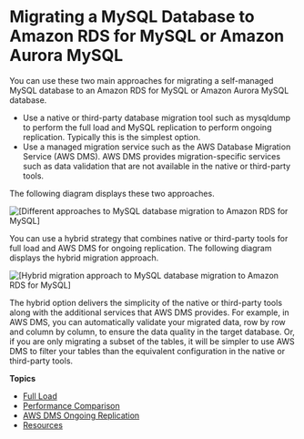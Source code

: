 # Migrating a MySQL Database to Amazon RDS for MySQL or Amazon Aurora MySQL<a name="chap-manageddatabases.mysql2rds"></a>

You can use these two main approaches for migrating a self\-managed MySQL database to an Amazon RDS for MySQL or Amazon Aurora MySQL database\.
+ Use a native or third\-party database migration tool such as mysqldump to perform the full load and MySQL replication to perform ongoing replication\. Typically this is the simplest option\.
+ Use a managed migration service such as the AWS Database Migration Service \(AWS DMS\)\. AWS DMS provides migration\-specific services such as data validation that are not available in the native or third\-party tools\.

The following diagram displays these two approaches\.

![\[Different approaches to MySQL database migration to Amazon RDS for MySQL\]](http://docs.aws.amazon.com/dms/latest/sbs/images/sbs-mysql2rds-migration-approaches.png)

You can use a hybrid strategy that combines native or third\-party tools for full load and AWS DMS for ongoing replication\. The following diagram displays the hybrid migration approach\.

![\[Hybrid migration approach to MySQL database migration to Amazon RDS for MySQL\]](http://docs.aws.amazon.com/dms/latest/sbs/images/sbs-mysql2rds-hybrid-migration-approach.png)

The hybrid option delivers the simplicity of the native or third\-party tools along with the additional services that AWS DMS provides\. For example, in AWS DMS, you can automatically validate your migrated data, row by row and column by column, to ensure the data quality in the target database\. Or, if you are only migrating a subset of the tables, it will be simpler to use AWS DMS to filter your tables than the equivalent configuration in the native or third\-party tools\.

**Topics**
+ [Full Load](chap-manageddatabases.mysql2rds.fullload.md)
+ [Performance Comparison](chap-manageddatabases.mysql2rds.performance.md)
+ [AWS DMS Ongoing Replication](chap-manageddatabases.mysql2rds.replication.md)
+ [Resources](chap-manageddatabases.mysql2rds.resources.md)